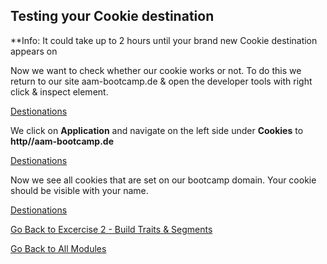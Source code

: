 ## Testing your Cookie destination

**Info: It could take up to 2 hours until your brand new Cookie destination appears on 

Now we want to check whether our cookie works or not. To do this we return to our site aam-bootcamp.de & open the developer tools with right click & inspect element. 

[Destionations](./images/screen1.png)

We click on **Application** and navigate on the left side under **Cookies** to **http//aam-bootcamp.de** 

[Destionations](./images/screen2.png)

Now we see all cookies that are set on our bootcamp domain. Your cookie should be visible with your name.

[Destionations](./images/screen3.png)


[Go Back to Excercise 2 - Build Traits & Segments](../create_traits)

[Go Back to All Modules](/../../)
